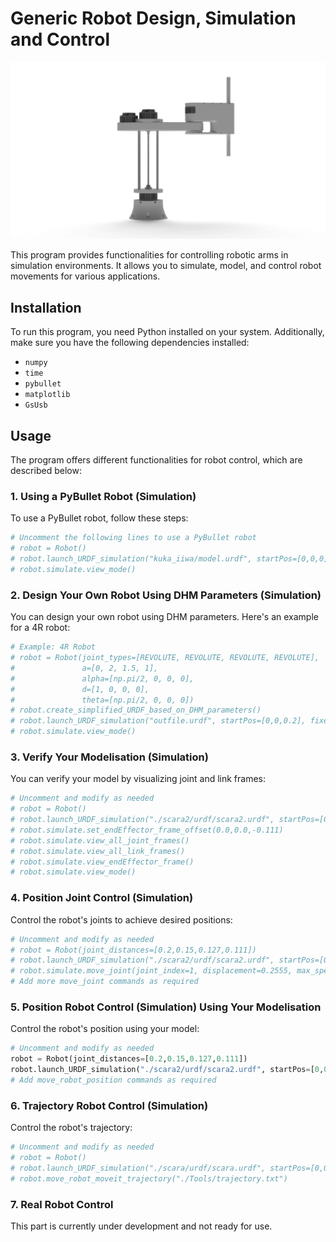 # Generic Robot Design, Simulation and Control

![](/Mechanics/V2/Untitled3.png)

This program provides functionalities for controlling robotic arms in simulation environments. It allows you to simulate, model, and control robot movements for various applications.

## Installation

To run this program, you need Python installed on your system. Additionally, make sure you have the following dependencies installed:

- `numpy`
- `time`
- `pybullet`
- `matplotlib`
- `GsUsb`

## Usage

The program offers different functionalities for robot control, which are described below:

### 1. Using a PyBullet Robot (Simulation)

To use a PyBullet robot, follow these steps:

```python
# Uncomment the following lines to use a PyBullet robot
# robot = Robot()
# robot.launch_URDF_simulation("kuka_iiwa/model.urdf", startPos=[0,0,0], fixedBase=True)
# robot.simulate.view_mode()
```

### 2. Design Your Own Robot Using DHM Parameters (Simulation)

You can design your own robot using DHM parameters. Here's an example for a 4R robot:

```python
# Example: 4R Robot
# robot = Robot(joint_types=[REVOLUTE, REVOLUTE, REVOLUTE, REVOLUTE],
#               a=[0, 2, 1.5, 1],
#               alpha=[np.pi/2, 0, 0, 0],
#               d=[1, 0, 0, 0],
#               theta=[np.pi/2, 0, 0, 0])
# robot.create_simplified_URDF_based_on_DHM_parameters()
# robot.launch_URDF_simulation("outfile.urdf", startPos=[0,0,0.2], fixedBase=True)
# robot.simulate.view_mode()
```

### 3. Verify Your Modelisation (Simulation)

You can verify your model by visualizing joint and link frames:

```python
# Uncomment and modify as needed
# robot = Robot()
# robot.launch_URDF_simulation("./scara2/urdf/scara2.urdf", startPos=[0,0,0], fixedBase=True)
# robot.simulate.set_endEffector_frame_offset(0.0,0.0,-0.111)
# robot.simulate.view_all_joint_frames()
# robot.simulate.view_all_link_frames()
# robot.simulate.view_endEffector_frame()
# robot.simulate.view_mode()
```

### 4. Position Joint Control (Simulation)

Control the robot's joints to achieve desired positions:

```python
# Uncomment and modify as needed
# robot = Robot(joint_distances=[0.2,0.15,0.127,0.111])
# robot.launch_URDF_simulation("./scara2/urdf/scara2.urdf", startPos=[0,0,0], fixedBase=True)
# robot.simulate.move_joint(joint_index=1, displacement=0.2555, max_speed=0.2, torque=100, acceptable_error=1E-5, wait_to_exit=True, plot_joint_positions=False)
# Add more move_joint commands as required
```

### 5. Position Robot Control (Simulation) Using Your Modelisation

Control the robot's position using your model:

```python
# Uncomment and modify as needed
robot = Robot(joint_distances=[0.2,0.15,0.127,0.111])
robot.launch_URDF_simulation("./scara2/urdf/scara2.urdf", startPos=[0,0,0], fixedBase=True)
# Add move_robot_position commands as required
```

### 6. Trajectory Robot Control (Simulation)

Control the robot's trajectory:

```python
# Uncomment and modify as needed
# robot = Robot()
# robot.launch_URDF_simulation("./scara/urdf/scara.urdf", startPos=[0,0,0], fixedBase=True)
# robot.move_robot_moveit_trajectory("./Tools/trajectory.txt")
```

### 7. Real Robot Control

This part is currently under development and not ready for use.
